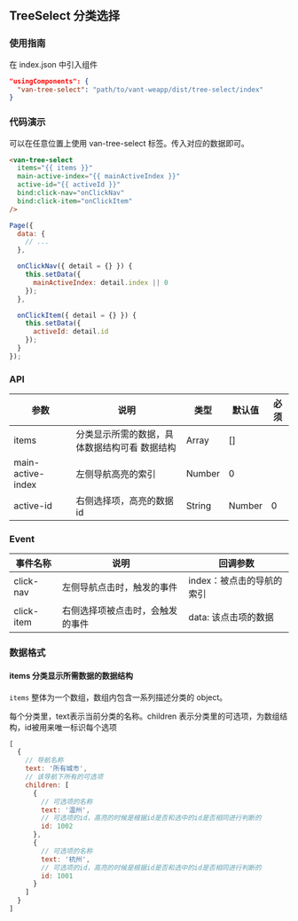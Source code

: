 ## TreeSelect 分类选择

### 使用指南

在 index.json 中引入组件
```json
"usingComponents": {
  "van-tree-select": "path/to/vant-weapp/dist/tree-select/index"
}
```

### 代码演示
可以在任意位置上使用 van-tree-select 标签。传入对应的数据即可。
```html
<van-tree-select
  items="{{ items }}"
  main-active-index="{{ mainActiveIndex }}"
  active-id="{{ activeId }}"
  bind:click-nav="onClickNav"
  bind:click-item="onClickItem"
/>
```

```javascript
Page({
  data: {
    // ...
  },

  onClickNav({ detail = {} }) {
    this.setData({
      mainActiveIndex: detail.index || 0
    });
  },

  onClickItem({ detail = {} }) {
    this.setData({
      activeId: detail.id
    });
  }
});
```

### API

| 参数       | 说明      | 类型       | 默认值       | 必须      |
|-----------|-----------|-----------|-------------|-------------|
| items | 分类显示所需的数据，具体数据结构可看 数据结构	 | Array | [] | |
| main-active-index | 左侧导航高亮的索引	 | Number | 0 | |
| active-id	 | 右侧选择项，高亮的数据id	 | String | Number	 | 0 | |

### Event

| 事件名称 | 说明 | 回调参数 |
|-----------|-----------|-----------|
| click-nav | 左侧导航点击时，触发的事件 | index：被点击的导航的索引 |
| click-item | 右侧选择项被点击时，会触发的事件 | data: 该点击项的数据 |

### 数据格式
#### items 分类显示所需数据的数据结构
`items` 整体为一个数组，数组内包含一系列描述分类的 object。

每个分类里，text表示当前分类的名称。children 表示分类里的可选项，为数组结构，id被用来唯一标识每个选项

```javascript
[
  {
    // 导航名称
    text: '所有城市',
    // 该导航下所有的可选项
    children: [
      {
        // 可选项的名称
        text: '温州',
        // 可选项的id，高亮的时候是根据id是否和选中的id是否相同进行判断的
        id: 1002
      },
      {
        // 可选项的名称
        text: '杭州',
        // 可选项的id，高亮的时候是根据id是否和选中的id是否相同进行判断的
        id: 1001
      }
    ]
  }
]
```
